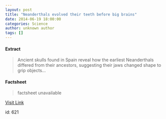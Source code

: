 ```yaml
---
layout: post
title: "Neanderthals evolved their teeth before big brains"
date: 2014-06-19 18:00:00
categories: Science
author: unknown author
tags: []
---
```



#### Extract
>Ancient skulls found in Spain reveal how the earliest Neanderthals differed from their ancestors, suggesting their jaws changed shape to grip objects...

#### Factsheet
>factsheet unavailable

[Visit Link](http://feeds.newscientist.com/c/749/f/10897/s/3bac9755/sc/4/l/0L0Snewscientist0N0Carticle0Cdn257610Eneanderthals0Eevolved0Etheir0Eteeth0Ebefore0Ebig0Ebrains0Bhtml0Dcmpid0FRSS0QNSNS0Q20A120EGLOBAL0Qonline0Enews/story01.htm)

id:     621
